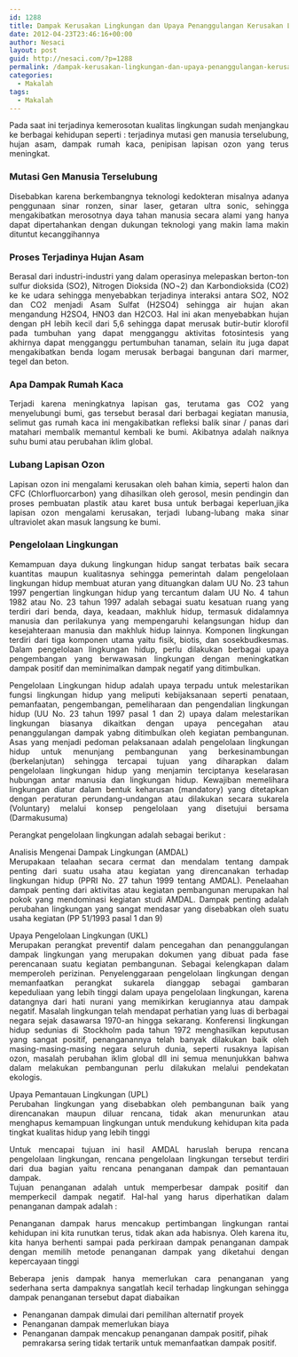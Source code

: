 ```yaml
---
id: 1288
title: Dampak Kerusakan Lingkungan dan Upaya Penanggulangan Kerusakan Lingkungan
date: 2012-04-23T23:46:16+00:00
author: Nesaci
layout: post
guid: http://nesaci.com/?p=1288
permalink: /dampak-kerusakan-lingkungan-dan-upaya-penanggulangan-kerusakan-lingkungan/
categories:
  - Makalah
tags:
  - Makalah
---
```

<p style="text-align: justify;">
  Pada saat ini terjadinya kemerosotan kualitas lingkungan sudah menjangkau ke berbagai kehidupan seperti : terjadinya mutasi gen manusia terselubung, hujan asam, dampak rumah kaca, penipisan lapisan ozon yang terus meningkat.
</p>

<h3 style="text-align: justify;">
  Mutasi Gen Manusia Terselubung
</h3>

<p style="text-align: justify;">
  Disebabkan karena berkembangnya teknologi kedokteran misalnya adanya penggunaan sinar ronzen, sinar laser, getaran ultra sonic, sehingga mengakibatkan merosotnya daya tahan manusia secara alami yang hanya dapat dipertahankan dengan dukungan teknologi yang makin lama makin dituntut kecanggihannya
</p>

<h3 style="text-align: justify;">
  Proses Terjadinya Hujan Asam
</h3>

<p style="text-align: justify;">
  Berasal dari industri-industri yang dalam operasinya melepaskan berton-ton sulfur dioksida (SO2), Nitrogen Dioksida (NO¬2) dan Karbondioksida (CO2) ke ke udara sehingga menyebabkan terjadinya interaksi antara SO2, NO2 dan CO2 menjadi Asam Sulfat (H2SO4) sehingga air hujan akan mengandung H2SO4, HNO3 dan H2CO3. Hal ini akan menyebabkan hujan dengan pH lebih kecil dari 5,6 sehingga dapat merusak butir-butir klorofil pada tumbuhan yang dapat mengganggu aktivitas fotosintesis yang akhirnya dapat mengganggu pertumbuhan tanaman, selain itu juga dapat mengakibatkan benda logam merusak berbagai bangunan dari marmer, tegel dan beton.
</p>

<h3 style="text-align: justify;">
  Apa Dampak Rumah Kaca
</h3>

<p style="text-align: justify;">
  Terjadi karena meningkatnya lapisan gas, terutama gas CO2 yang menyelubungi bumi, gas tersebut berasal dari berbagai kegiatan manusia, selimut gas rumah kaca ini mengakibatkan refleksi balik sinar / panas dari matahari membalik memantul kembali ke bumi. Akibatnya adalah naiknya suhu bumi atau perubahan iklim global.
</p>

<h3 style="text-align: justify;">
  Lubang Lapisan Ozon
</h3>

<p style="text-align: justify;">
  Lapisan ozon ini mengalami kerusakan oleh bahan kimia, seperti halon dan CFC (Chlorfluorcarbon) yang dihasilkan oleh gerosol, mesin pendingin dan proses pembuatan plastik atau karet busa untuk berbagai keperluan,jika lapisan ozon mengalami kerusakan, terjadi lubang-lubang maka sinar ultraviolet akan masuk langsung ke bumi.
</p>

<h3 style="text-align: justify;">
  Pengelolaan Lingkungan
</h3>

<p style="text-align: justify;">
  Kemampuan daya dukung lingkungan hidup sangat terbatas baik secara kuantitas maupun kualitasnya sehingga pemerintah dalam pengelolaan lingkungan hidup membuat aturan yang dituangkan dalam UU No. 23 tahun 1997 pengertian lingkungan hidup yang tercantum dalam UU No. 4 tahun 1982 atau No. 23 tahun 1997 adalah sebagai suatu kesatuan ruang yang terdiri dari benda, daya, keadaan, makhluk hidup, termasuk didalamnya manusia dan perilakunya yang mempengaruhi kelangsungan hidup dan kesejahteraan manusia dan makhluk hidup lainnya. Komponen lingkungan terdiri dari tiga komponen utama yaitu fisik, biotis, dan sosekbudkesmas. Dalam pengelolaan lingkungan hidup, perlu dilakukan berbagai upaya pengembangan yang berwawasan lingkungan dengan meningkatkan dampak positif dan meminimalkan dampak negatif yang ditimbulkan.
</p>

<p style="text-align: justify;">
  Pengelolaan Lingkungan hidup adalah upaya terpadu untuk melestarikan fungsi lingkungan hidup yang meliputi kebijaksanaan seperti penataan, pemanfaatan, pengembangan, pemeliharaan dan pengendalian lingkungan hidup (UU No. 23 tahun 1997 pasal 1 dan 2) upaya dalam melestarikan lingkungan biasanya dikaitkan dengan upaya pencegahan atau penanggulangan dampak yabng ditimbulkan oleh kegiatan pembangunan. Asas yang menjadi pedoman pelaksanaan adalah pengelolaan lingkungan hidup untuk menunjang pembangunan yang berkesinambungan (berkelanjutan) sehingga tercapai tujuan yang diharapkan dalam pengelolaan lingkungan hidup yang menjamin terciptanya keselarasan hubungan antar manusia dan lingkungan hidup. Kewajiban memelihara lingkungan diatur dalam bentuk keharusan (mandatory) yang ditetapkan dengan peraturan perundang-undangan atau dilakukan secara sukarela (Voluntary) melalui konsep pengelolaan yang disetujui bersama (Darmakusuma)<!--more-->
</p>

<p style="text-align: justify;">
  Perangkat pengelolaan lingkungan adalah sebagai berikut :
</p>

<p style="text-align: justify;">
  Analisis Mengenai Dampak Lingkungan (AMDAL)<br /> Merupakaan telaahan secara cermat dan mendalam tentang dampak penting dari suatu usaha atau kegiatan yang direncanakan terhadap lingkungan hidup (PPRI No. 27 tahun 1999 tentang AMDAL). Penelaahan dampak penting dari aktivitas atau kegiatan pembangunan merupakan hal pokok yang mendominasi kegiatan studi AMDAL. Dampak penting adalah perubahan lingkungan yang sangat mendasar yang disebabkan oleh suatu usaha kegiatan (PP 51/1993 pasal 1 dan 9)
</p>

<p style="text-align: justify;">
  Upaya Pengelolaan Lingkungan (UKL)<br /> Merupakan perangkat preventif dalam pencegahan dan penanggulangan dampak lingkungan yang merupakan dokumen yang dibuat pada fase perencanaan suatu kegiatan pembangunan. Sebagai kelengkapan dalam memperoleh perizinan. Penyelenggaraan pengelolaan lingkungan dengan memanfaatkan perangkat sukarela dianggap sebagai gambaran kepeduliaan yang lebih tinggi dalam upaya pengelolaan lingkungan, karena datangnya dari hati nurani yang memikirkan kerugiannya atau dampak negatif. Masalah lingkungan telah mendapat perhatian yang luas di berbagai negara sejak dasawarsa 1970-an hingga sekarang. Konferensi lingkungan hidup sedunias di Stockholm pada tahun 1972 menghasilkan keputusan yang sangat positif, penanganannya telah banyak dilakukan baik oleh masing-masing-masing negara seluruh dunia, seperti rusaknya lapisan ozon, masalah perubahan iklim global dll ini semua menunjukkan bahwa dalam melakukan pembangunan perlu dilakukan melalui pendekatan ekologis.
</p>

<p style="text-align: justify;">
  Upaya Pemantauan Lingkungan (UPL)<br /> Perubahan lingkungan yang disebabkan oleh pembangunan baik yang direncanakan maupun diluar rencana, tidak akan menurunkan atau menghapus kemampuan lingkungan untuk mendukung kehidupan kita pada tingkat kualitas hidup yang lebih tinggi
</p>

<p style="text-align: justify;">
  Untuk mencapai tujuan ini hasil AMDAL haruslah berupa rencana pengelolaan lingkungan, rencana pengelolaan lingkungan tersebut terdiri dari dua bagian yaitu rencana penanganan dampak dan pemantauan dampak.<br /> Tujuan penanganan adalah untuk memperbesar dampak positif dan memperkecil dampak negatif. Hal-hal yang harus diperhatikan dalam penanganan dampak adalah :
</p>

<p style="text-align: justify;">
  Penanganan dampak harus mencakup pertimbangan lingkungan rantai kehidupan ini kita runutkan terus, tidak akan ada habisnya. Oleh karena itu, kita hanya berhenti sampai pada perkiraan dampak penanganan dampak dengan memilih metode penanganan dampak yang diketahui dengan kepercayaan tinggi
</p>

<p style="text-align: justify;">
  Beberapa jenis dampak hanya memerlukan cara penanganan yang sederhana serta dampaknya sangatlah kecil terhadap lingkungan sehingga dampak penanganan tersebut dapat diabaikan
</p>

  * Penanganan dampak dimulai dari pemilihan alternatif proyek
  * Penanganan dampak memerlukan biaya
  * Penanganan dampak mencakup penanganan dampak positif, pihak pemrakarsa sering tidak tertarik untuk memanfaatkan dampak positif.